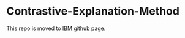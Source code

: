 # Contrastive-Explanation-Method

This repo is moved to [IBM github page](https://github.com/IBM/Contrastive-Explanation-Method).
